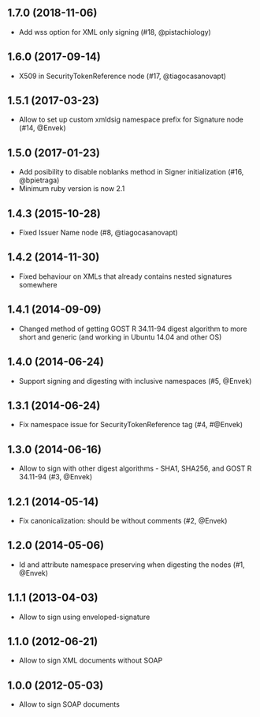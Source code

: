 ## 1.7.0 (2018-11-06)

- Add wss option for XML only signing (#18, @pistachiology)

## 1.6.0 (2017-09-14)

- X509 in SecurityTokenReference node (#17, @tiagocasanovapt)

## 1.5.1 (2017-03-23)

- Allow to set up custom xmldsig namespace prefix for Signature node (#14, @Envek)

## 1.5.0 (2017-01-23)

- Add posibility to disable noblanks method in Signer initialization (#16, @bpietraga)
- Minimum ruby version is now 2.1

## 1.4.3 (2015-10-28)

- Fixed Issuer Name node (#8, @tiagocasanovapt)

## 1.4.2 (2014-11-30)

- Fixed behaviour on XMLs that already contains nested signatures somewhere

## 1.4.1 (2014-09-09)

- Changed method of getting GOST R 34.11-94 digest algorithm to more short and generic (and working in Ubuntu 14.04 and other OS)

## 1.4.0 (2014-06-24)

- Support signing and digesting with inclusive namespaces (#5, @Envek)

## 1.3.1 (2014-06-24)

- Fix namespace issue for SecurityTokenReference tag (#4, #@Envek)

## 1.3.0 (2014-06-16)

- Allow to sign with other digest algorithms - SHA1, SHA256, and GOST R 34.11-94 (#3, @Envek)

## 1.2.1 (2014-05-14)

- Fix canonicalization: should be without comments (#2, @Envek)

## 1.2.0 (2014-05-06)

- Id and attribute namespace preserving when digesting the nodes (#1, @Envek)

## 1.1.1 (2013-04-03)

- Allow to sign using enveloped-signature

## 1.1.0 (2012-06-21)

- Allow to sign XML documents without SOAP

## 1.0.0 (2012-05-03)

- Allow to sign SOAP documents
